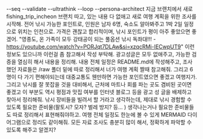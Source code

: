 --seq --validate --ultrathink --loop --persona-architect 지금 브랜치에서 새로 fishing_trip_incheon 브랜치 따고, 있는 내용 다 없애고 새로 여행 
계획을 위한 조사를 시작해. 전어 낚시 가능한 포인트로, 인원은 남자 6명, 숙소도 알아봐주고 1박 2일 일정으로 위치는 인천으로. 가격은 괜찮고 합리적이며, 낚시 포인트가 평이 아주 
좋았으면 좋겠어. 
"영종도, 온 가족이 모두 강태공이 되는 풀옵션 낚시 독좌대!!! - https://youtube.com/watch?v=PORJqt7DLAw&si=xzqcRMi-IECwpUT9" 이런 정보도 있으니까 이런걸 좀 참고해서 작성 부탁해. 
광고성글은 모두 없애주고, 가능한 검증을 열심히 해서 내용을 정리해. 내용 전체 일정은 README.md에 작성해주고, 조사했던 자료들은 /raw 폴더 밑에 따로
 정리해서 너가 여행 계획 짤때 참고해줘. 그리고 6명이 다 가기 편해야되는데 대중교통도 웬만하면 가능한 포인트였으면 좋겠고 여행지가. 그리고 낚시를 잘 못잡을 것을 
대비해서, 근처에 마트나 회를 파는 곳도 겸비된 곳이면 좋겠고 이 부분도 역시 평점과 맛집 여부를 인터넷 블로그 등을 광고 성 글을 배제하고 찾아서 정리해줘.
낚시 장비들을 빌려서 할 거라고 생각하는데, 제대로 낚시 경험할 수 있도록 필요한 준비물(팔토시? 모자? 벌레 방지? 등... ) 생각나는거나 필요한 준비물들도 따로 
정리해서 표현해줘야하고.
여행 전체 일정도 한눈에 볼 수 있게 MERMAID 다이어그램으로 정리도 같이해줘.
모든 자료 조사도 충분히 많이 해서, 정확하게 파악할 수 있도록 해주고 알겠지?